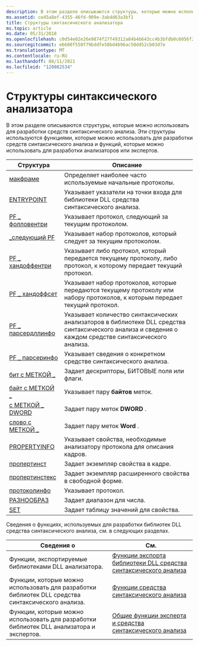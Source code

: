 ```yaml
---
description: В этом разделе описываются структуры, которые можно использовать для разработки средств синтаксического анализа. Эти структуры используются функциями, которые можно использовать для разработки средств синтаксического анализа и функций, которые можно использовать для разработки анализаторов или экспертов.
ms.assetid: ce45a8ef-4355-46fd-909e-3ab4d63a3bf1
title: Структуры синтаксического анализатора
ms.topic: article
ms.date: 05/31/2018
ms.openlocfilehash: c0d54e02e26e9874f27f49312a84b4b643cc4b3bfdb0c6056f274e4febecf0ec
ms.sourcegitcommit: e6600f550f79bddfe58bd4696ac50dd52cb03d7e
ms.translationtype: MT
ms.contentlocale: ru-RU
ms.lasthandoff: 08/11/2021
ms.locfileid: "120082534"
---
```

# <a name="parser-structures"></a>Структуры синтаксического анализатора

В этом разделе описываются структуры, которые можно использовать для разработки средств синтаксического анализа. Эти структуры используются функциями, которые можно использовать для разработки средств синтаксического анализа и функций, которые можно использовать для разработки анализаторов или экспертов.



| Структура                                 | Описание                                                                                                                     |
|-------------------------------------------|---------------------------------------------------------------------------------------------------------------------------------|
| [макфраме](macframe.md)                  | Определяет наиболее часто используемые начальные протоколы.                                                                               |
| [ENTRYPOINT](entrypoints.md)            | Указывает указатели на точки входа для библиотеки DLL средства синтаксического анализа.                                                                      |
| [PF \_ фолловентри](pf-followentry.md)     | Указывает протокол, следующий за текущим протоколом.                                                                       |
| [\_следующий PF](pf-followset.md)         | Указывает набор протоколов, который следует за текущим протоколом.                                                               |
| [PF \_ хандоффентри](pf-handoffentry.md)   | Указывает либо протокол, который передается текущему протоколу, либо протокол, к которому передает текущий протокол.    |
| [PF \_ хандоффсет](pf-handoffset.md)       | Указывает набор протоколов, которые передаются текущему протоколу или набору протоколов, к которым передает текущий протокол. |
| [PF \_ парсердллинфо](pf-parserdllinfo.md) | Указывает количество синтаксических анализаторов в библиотеке DLL средства синтаксического анализа и сведения о каждом средстве синтаксического анализа.                                            |
| [PF \_ парсеринфо](pf-parserinfo.md)       | Указывает сведения о конкретном средстве синтаксического анализа.                                                                                  |
| [бит с МЕТКОЙ \_](labeled-bit.md)           | Задает дескрипторы, БИТОВЫЕ поля или флаги.                                                                                        |
| [байт с МЕТКОЙ \_](labeled-byte.md)         | Указывает пару **байтов** меток.                                                                                                |
| [с МЕТКОЙ \_ DWORD](labeled-dword.md)       | Задает пару меток **DWORD** .                                                                                               |
| [слово с МЕТКОЙ \_](labeled-word.md)         | Задает пару меток **Word** .                                                                                                |
| [PROPERTYINFO](propertyinfo.md)          | Указывает свойства, необходимые анализатору протокола для описания кадров.                                                  |
| [пропертинст](propertyinst.md)          | Задает экземпляр свойства в кадре.                                                                                 |
| [пропертинстекс](propertyinstex.md)      | Задает экземпляр расширенного свойства в свободной форме.                                                                              |
| [протоколинфо](protocolinfo.md)          | Указывает протокол.                                                                                                           |
| [РАЗНООБРАЗ](range.md)                        | Задает диапазон для числа.                                                                                                 |
| [SET](set.md)                            | Задает таблицу значений для свойства.                                                                                     |



 

Сведения о функциях, используемых для разработки библиотек DLL средства синтаксического анализа, см. в следующих разделах.



| Сведения о                                         | См.                                                                          |
|---------------------------------------------------------------|------------------------------------------------------------------------------|
| Функции, экспортируемые библиотеками DLL анализатора.                        | [Функции экспорта библиотеки DLL средства синтаксического анализа](parser-dll-export-functions.md)               |
| Функции, которые можно использовать для разработки библиотек DLL средства синтаксического анализа.            | [Функции средства синтаксического анализа](parser-functions.md)                                     |
| Функции, которые можно использовать для разработки библиотек DLL анализатора и экспертов. | [Общие функции эксперта и средства синтаксического анализа](expert-and-parser-common-functions.md) |



 

 

 



